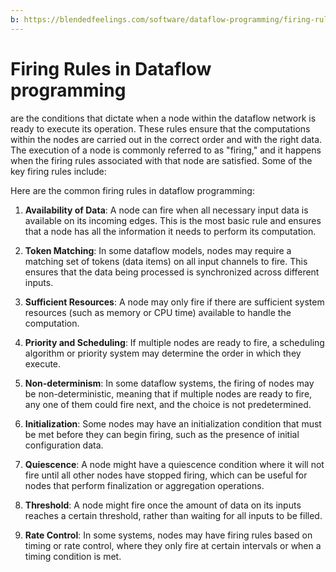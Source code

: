 ```yaml
---
b: https://blendedfeelings.com/software/dataflow-programming/firing-rules.md
---
```


# Firing Rules in Dataflow programming 
are the conditions that dictate when a node within the dataflow network is ready to execute its operation. These rules ensure that the computations within the nodes are carried out in the correct order and with the right data. The execution of a node is commonly referred to as "firing," and it happens when the firing rules associated with that node are satisfied. Some of the key firing rules include:

Here are the common firing rules in dataflow programming:

1. **Availability of Data**: A node can fire when all necessary input data is available on its incoming edges. This is the most basic rule and ensures that a node has all the information it needs to perform its computation.

2. **Token Matching**: In some dataflow models, nodes may require a matching set of tokens (data items) on all input channels to fire. This ensures that the data being processed is synchronized across different inputs.

3. **Sufficient Resources**: A node may only fire if there are sufficient system resources (such as memory or CPU time) available to handle the computation.

4. **Priority and Scheduling**: If multiple nodes are ready to fire, a scheduling algorithm or priority system may determine the order in which they execute.

5. **Non-determinism**: In some dataflow systems, the firing of nodes may be non-deterministic, meaning that if multiple nodes are ready to fire, any one of them could fire next, and the choice is not predetermined.

6. **Initialization**: Some nodes may have an initialization condition that must be met before they can begin firing, such as the presence of initial configuration data.

7. **Quiescence**: A node might have a quiescence condition where it will not fire until all other nodes have stopped firing, which can be useful for nodes that perform finalization or aggregation operations.

8. **Threshold**: A node might fire once the amount of data on its inputs reaches a certain threshold, rather than waiting for all inputs to be filled.

9. **Rate Control**: In some systems, nodes may have firing rules based on timing or rate control, where they only fire at certain intervals or when a timing condition is met.